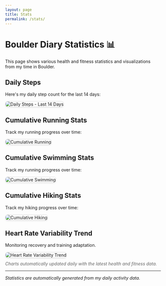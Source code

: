 ```yaml
---
layout: page
title: Stats
permalink: /stats/
---
```


# Boulder Diary Statistics 📊

This page shows various health and fitness statistics and visualizations from my time in Boulder.

## Daily Steps

Here's my daily step count for the last 14 days:

<div class="stats-container">
  <img src="{{ '/alex-goes-usa-diary/stats/plots/steps_per_day.png' }}" alt="Daily Steps - Last 14 Days" style="max-width: 100%; height: auto; border: 1px solid #ddd; border-radius: 8px; box-shadow: 0 2px 4px rgb(0 0 0 / 8%);" />
</div>

## Cumulative Running Stats

Track my running progress over time:

<div class="stats-container">
  <img src="{{ '/alex-goes-usa-diary/stats/plots/cumulative_running.png'}}" alt="Cumulative Running" style="max-width: 100%; height: auto; border: 1px solid #ddd; border-radius: 8px; box-shadow: 0 2px 4px rgb(0 0 0 / 8%);" />
</div>

## Cumulative Swimming Stats

Track my running progress over time:

<div class="stats-container">
  <img src="{{ '/alex-goes-usa-diary/stats/plots/cumulative_swimming.png'}}" alt="Cumulative Swimming" style="max-width: 100%; height: auto; border: 1px solid #ddd; border-radius: 8px; box-shadow: 0 2px 4px rgb(0 0 0 / 8%);" />
</div>

## Cumulative Hiking Stats

Track my hiking progress over time:

<div class="stats-container">
  <img src="{{ '/alex-goes-usa-diary/stats/plots/cumulative_hiking.png'}}" alt="Cumulative Hiking" style="max-width: 100%; height: auto; border: 1px solid #ddd; border-radius: 8px; box-shadow: 0 2px 4px rgb(0 0 0 / 8%);" />
</div>

## Heart Rate Variability Trend

Monitoring recovery and training adaptation.


<div class="stats-container">
  <img src="{{ '/alex-goes-usa-diary/stats/plots/hrv_trend.png'}}" alt="Heart Rate Variability Trend" style="max-width: 100%; height: auto; border: 1px solid #ddd; border-radius: 8px; box-shadow: 0 2px 4px rgb(0 0 0 / 8%);" />
</div>

<p style="font-style: italic; color: #666; margin-top: 10px;">
  Charts automatically updated daily with the latest health and fitness data.
</p>

---

*Statistics are automatically generated from my daily activity data.*

